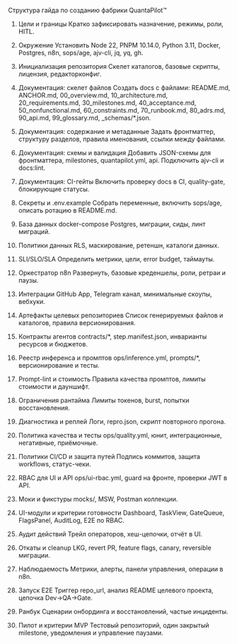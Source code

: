 Структура гайда по созданию фабрики QuantaPilot™

1. Цели и границы
   Кратко зафиксировать назначение, режимы, роли, HITL.

2. Окружение
   Установить Node 22, PNPM 10.14.0, Python 3.11, Docker, Postgres, n8n, sops/age, ajv-cli, jq, yq, gh.

3. Инициализация репозитория
   Скелет каталогов, базовые скрипты, лицензия, редакторконфиг.

4. Документация: скелет файлов
   Создать docs с файлами: README.md, ANCHOR.md, 00_overview.md, 10_architecture.md, 20_requirements.md, 30_milestones.md, 40_acceptance.md, 50_nonfunctional.md, 60_constraints.md, 70_runbook.md, 80_adrs.md, 90_api.md, 99_glossary.md, \_schemas/\*.json.

5. Документация: содержание и метаданные
   Задать фронтматтер, структуру разделов, правила именования, ссылки между файлами.

6. Документация: схемы и валидация
   Добавить JSON-схемы для фронтматтера, milestones, quantapilot.yml, api. Подключить ajv-cli и docs\:lint.

7. Документация: CI-гейты
   Включить проверку docs в CI, quality-gate, блокирующие статусы.

8. Секреты и .env.example
   Собрать переменные, включить sops/age, описать ротацию в README.md.

9. База данных
   docker-compose Postgres, миграции, сиды, линт миграций.

10. Политики данных
    RLS, маскирование, ретеншн, каталоги данных.

11. SLI/SLO/SLA
    Определить метрики, цели, error budget, таймауты.

12. Оркестратор n8n
    Развернуть, базовые креденшелы, роли, ретраи и паузы.

13. Интеграции
    GitHub App, Telegram канал, минимальные скоупы, вебхуки.

14. Артефакты целевых репозиториев
    Список генерируемых файлов и каталогов, правила версионирования.

15. Контракты агентов
    contracts/\*, step.manifest.json, инварианты ресурсов и бюджетов.

16. Реестр инференса и промптов
    ops/inference.yml, prompts/\*, версионирование и тесты.

17. Prompt-lint и стоимость
    Правила качества промптов, лимиты стоимости и дауншифт.

18. Ограничения рантайма
    Лимиты токенов, burst, попытки восстановления.

19. Диагностика и реплей
    Логи, repro.json, скрипт повторного прогона.

20. Политика качества и тесты
    ops/quality.yml, юнит, интеграционные, негативные, приёмочные.

21. Политики CI/CD и защита путей
    Подпись коммитов, защита workflows, статус-чеки.

22. RBAC для UI и API
    ops/ui-rbac.yml, guard на фронте, проверки JWT в API.

23. Моки и фикстуры
    mocks/, MSW, Postman коллекции.

24. UI-модули и критерии готовности
    Dashboard, TaskView, GateQueue, FlagsPanel, AuditLog, E2E по RBAC.

25. Аудит действий
    Трейл операторов, хеш-цепочки, отчёт в UI.

26. Откаты и cleanup
    LKG, revert PR, feature flags, canary, reversible миграции.

27. Наблюдаемость
    Метрики, алерты, панели управления, операции в n8n.

28. Запуск E2E
    Триггер repo_url, анализ README целевого проекта, цепочка Dev→QA→Gate.

29. Ранбук
    Сценарии онбординга и восстановлений, частые инциденты.

30. Пилот и критерии MVP
    Тестовый репозиторий, один закрытый milestone, уведомления и управление паузами.
